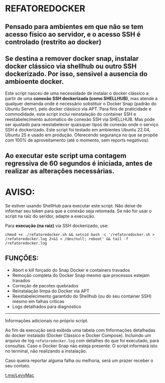 # REFATOREDOCKER
## Pensado para ambientes em que não se tem acesso físico ao servidor, e o acesso SSH é controlado (restrito ao docker)
## Se destina a remover docker snap, instalar docker clássico via shellhub ou outro SSH dockerizado. Por isso, sensivel a ausencia do ambioente docker.

Este script nasceu de uma necessidade de instalar o docker clássico a partir de uma **conexão SSH dockerizada (como SHELLHUB)**, mas atende a qualquer demanda onde é necessário sobstituir o Docker Snap (padrão do Ubuntu Server), pelo docker clássico via APT.
Para fins de praticidade e commodidade, este script inclui reinstalação do container SSH e reestabelecimento automatico de conexão SSH via SHELLHUB. Mas pode ser ajustado para reestabelecer quaisquer tipos de conexão onde o serviço SSH é dockerizado. 
Este script foi testado em ambientes Ubuntu 22.04, Ubuntu 25 e usado em produção. Oferecendo segurança no que se propõe com 100% de aproveitamento (até o momento, sem reports negativos). 

## Ao executar este script uma contagem regressiva de 60 segundos é iniciada, antes de realizar as alterações necessárias.

# AVISO:
Se estiver usando ShellHub para executar este script. Não deixe de informar seu token para que a conexão seja retomada. Se não for usar o script na raiz do seridor, adapte a execução.


Para **execução (na raiz)** via SSH dockerizado, use:
``` 
chmod +x ./refatoredocker.sh && setsid bash -c '/refatoredocker.sh > /refatoredocker.log 2>&1 < /dev/null; reboot' && tail -f /refatoredocker.log
```

## FUNÇÕES:
  - Abort e kill forçado do Snap Docker e containers travados
  - Remoção completa do Docker Snap mesmo que processos estejam travados
  - Correção de pacotes quebrados
  - Reinstalação limpa do Docker via APT
  - Reestabelecimento garantido do Shellhub (ou do seu container SSH) mesmo em falhas críticas
  - Logs detalhados para diagnóstico
 -------------------------------------------------------------
Informações adicionais no próprio script.


Ao fim da execução será exibida uma tabela com fnformações detalhadas do docker instalado (Docker Clássico e Docker Compose). Incluindo um arquivo de log ``` refatoredocker.log ``` com detalhes do que foi executado, para consultas.
Caso o Docker Snap não esteja presente. O script informará isto no terminal, não realizando a instalação.

Caso queira reportar alguma falha ou melhoria, será um prazer receber o seu contato.

<a href="https://t.me/LevyMac" target="_blank">t.me/LevyMac</a>

